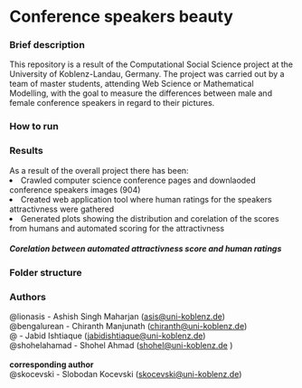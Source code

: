 <h1>Conference speakers beauty </h1>

<h3> Brief description </h3>
This repository is a result of the Computational Social Science project at the University of Koblenz-Landau, Germany. The project was carried out by a team of master students, attending Web Science or Mathematical Modelling, with the goal to measure the differences between male and female conference speakers in regard to their pictures.

<h3> How to run </h3>

<h3> Results </h3>
As a result of the overall project there has been:
<uo>
<li>Crawled computer science conference pages and downlaoded conference speakers images (904)</li>
<li>Created web application tool where human ratings for the speakers attractivness were gathered</li>
<li>Generated plots showing the distribution and corelation of the scores from humans and automated scoring for the attractivness</li>
  </ul>

<h5> Corelation between automated attractivness score and human ratings </h5>

<h3>Folder structure</h3>

<h3> Authors </h3>
@lionasis - Ashish Singh Maharjan (<a href="mailto:asis@uni-koblenz.de">asis@uni-koblenz.de</a>) <br/>
@bengalurean - Chiranth Manjunath (<a href="mailto:chiranth@uni-koblenz.de">chiranth@uni-koblenz.de</a>) <br/>
@ - Jabid Ishtiaque (<a href="mailto:jabidishtiaque@uni-koblenz.de">jabidishtiaque@uni-koblenz.de</a>) <br/>
@shohelahamad - Shohel Ahmad (<a href="mailto:shohel@uni-koblenz.de">shohel@uni-koblenz.de</a> ) <br/> <br/>
<b> corresponding author </b> <br/>
@skocevski - Slobodan Kocevski (<a href="mailto:skocevski@uni-koblenz.de">skocevski@uni-koblenz.de</a>) <br/>

